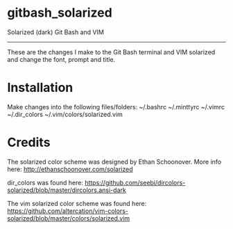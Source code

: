 # gitbash_solarized
Solarized (dark) Git Bash and VIM

<hr>

These are the changes I make to the Git Bash terminal and VIM solarized and change the font, prompt and title. 

# Installation
Make changes into the following files/folders:
~/.bashrc
~/.minttyrc
~/.vimrc
~/.dir_colors
~/.vim/colors/solarized.vim

# Credits
The solarized color scheme was designed by Ethan Schoonover. More info here:
http://ethanschoonover.com/solarized

dir_colors was found here:
https://github.com/seebi/dircolors-solarized/blob/master/dircolors.ansi-dark

The vim solarized color scheme was found here:
https://github.com/altercation/vim-colors-solarized/blob/master/colors/solarized.vim
